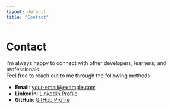 ```yaml
---
layout: default
title: "Contact"
---
```


# Contact

I'm always happy to connect with other developers, learners, and professionals.   
Feel free to reach out to me through the following methods:

- **Email**: [your-email@example.com](mailto:marius.ayrault@outlook.com)
- **LinkedIn**: [LinkedIn Profile](https://linkedin.com/in/marius-ayrault)
- **GitHub**: [GitHub Profile](https://github.com/mriusero)
